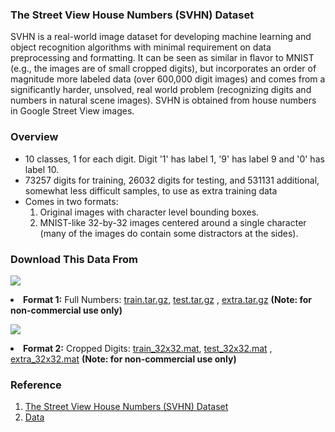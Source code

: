 ### The Street View House Numbers (SVHN) Dataset

SVHN is a real-world image dataset for developing machine learning and object recognition algorithms with minimal requirement on data preprocessing and formatting. It can be seen as similar in flavor to MNIST (e.g., the images are of small cropped digits), but incorporates an order of magnitude more labeled data (over 600,000 digit images) and comes from a significantly harder, unsolved, real world problem (recognizing digits and numbers in natural scene images). SVHN is obtained from house numbers in Google Street View images.

### Overview

* 10 classes, 1 for each digit. Digit '1' has label 1, '9' has label 9 and '0' has label 10.
* 73257 digits for training, 26032 digits for testing, and 531131 additional, somewhat less difficult samples, to use as extra training data
* Comes in two formats:
    1. Original images with character level bounding boxes.
    2. MNIST-like 32-by-32 images centered around a single character (many of the images do contain some distractors at the sides).
###  Download This Data From
![](http://ufldl.stanford.edu/housenumbers/examples_new.png)
<li><b>Format 1:</b> Full Numbers:  <a href="train.tar.gz">train.tar.gz</a>,  <a href="test.tar.gz">test.tar.gz</a> ,  <a href="extra.tar.gz">extra.tar.gz</a>  <b>(Note: for non-commercial use only)</b> </li>

![](http://ufldl.stanford.edu/housenumbers/32x32eg.png)
<li><b>Format 2:</b> Cropped Digits:  <a href="train_32x32.mat">train_32x32.mat</a>,  <a href="test_32x32.mat">test_32x32.mat</a> ,  <a href="extra_32x32.mat">extra_32x32.mat</a>  <b>(Note: for non-commercial use only)</b> </li>

### Reference

1. [The Street View House Numbers (SVHN) Dataset](http://ufldl.stanford.edu/housenumbers/)
2. [Data](http://ufldl.stanford.edu/housenumbers/extra_32x32.mat)
